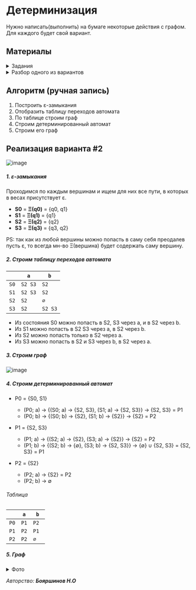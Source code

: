# Детерминизация

Нужно написать(выполнить) на бумаге некоторые действия с графом.
Для каждого будет свой вариант.

## Материалы

<details>
  <summary>Задания</summary>
  
  ###### В лаб работе #4 Вам стоит выполнить только задание 1 (на бумаге). Задание 2 (программно) предназначено для лаб #5
  
  ![image](https://user-images.githubusercontent.com/76239707/227046824-d190b997-55c0-43a7-ae68-5b358a300f7e.png)
  ![image](https://user-images.githubusercontent.com/76239707/227046845-ad9d0dcd-91da-4a22-bca4-02e86eb45ced.png)
  ![image](https://user-images.githubusercontent.com/76239707/227046866-741a1e2f-ed4c-4f49-8f90-33184bbc1425.png)
  ![image](https://user-images.githubusercontent.com/76239707/227046884-d55924c1-e805-445c-90a0-1e3daf6c053f.png)
  ![image](https://user-images.githubusercontent.com/76239707/227046902-574be413-b8cb-47cb-86c5-af600feab273.png)

</details>

<details>
  <summary>Разбор одного из вариантов</summary>
  
  ###### Авторство: Лера Радаева
  
  ![image](https://user-images.githubusercontent.com/76239707/227047193-c2a1b6de-49f6-4ffc-969a-49570a89b60f.png)
  ![image](https://user-images.githubusercontent.com/76239707/227047226-d7ea18d0-b2e5-485e-a664-8e8b4282e06a.png)
  ![image](https://user-images.githubusercontent.com/76239707/227047241-bcc0ae85-914b-4b57-98a9-b34aca67770b.png)
  ![image](https://user-images.githubusercontent.com/76239707/227047309-0c756ffd-848f-4e0b-a37b-850233c6dcf8.png)

</details>


## Алгоритм (ручная запись)
1. Построить ε-замыкания
2. Отобразить таблицу переходов автомата
3. По таблице строим граф
4. Строим детерминированный автомат
6. Строим его граф

## Реализация варианта #2

![image](https://user-images.githubusercontent.com/76239707/227050901-3a1e5a51-dc70-4668-9403-4f9109a50802.png)

##### 1. ε-замыкания

Проходимся по каждым вершинам и ищем для них все пути, в которых в весах присутствует ε.

- **S0** = **Ξ(q0)** = {q0, q1}
- **S1** = **Ξ(q1)** = {q1}
- **S2** = **Ξ(q2)** = {q2}
- **S3** = **Ξ(q3)** = {q3, q2}

PS: так как из любой вершины можно попасть в саму себя преодалев пусть ε, то всегда мн-во Ξ(вершина) будет содержать саму вершину.

##### 2. Строим таблицу переходов автомата

|      | `a`    | `b`    |
|------|--------|--------|
| `S0` | `S2 S3`| ` S2  `|
| `S1` | `S2 S3`| ` S2  `|
| `S2` | ` S2 ` | ` ∅ ` |
| `S3` | ` S2  `| `S2 S3`|

- Из состояния S0 можно попасть в S2, S3 через a, и в S2 через b.
- Из S1 можно попасть в S2 S3 через a, в S2 через b.
- Из S2 можно попасть только в S2 через a.
- Из S3 можно попасть в S2 и S3 через b, в S2 через a.

##### 3. Cтроим граф

  ![image](https://user-images.githubusercontent.com/76239707/229360546-11aa2cee-9323-44a3-bbb9-7493c0a15197.png)


##### 4. Строим детерминированный автомат

- P0 = {S0, S1}
  - (P0; a) -> {(S0; a) -> {S2, S3}, (S1; a) -> {S2, S3}} -> {S2, S3} = P1
  - (P0; b) -> {(S0; b) -> {S2}, (S1; b) -> {S2}} -> {S2} = P2

- P1 = {S2, S3}
  - (P1; a) -> {(S2; a) -> {S2}, (S3; a) -> {S2}} -> {S2} = P2
  - (P1; b) -> {(S2; b) -> {∅}, (S3; b) -> {S2, S3}} -> {∅} ∪ {S2, S3} = {S2, S3} = P1

- P2 = {S2}
  - (P2; a) -> {S2} = P2
  - (P2; b) -> ∅


###### Таблица

|      | `a`    | `b`    |
|------|--------|--------|
| `P0` | ` P1 ` | ` P2  `|
| `P1` | ` P2 ` | ` P1  `|
| `P2` | ` P2 ` | ` ∅ ` |

##### 5. Граф

<details>
  <summary>Фото</summary>
  
  


</details>

*Авторство: **Бояршинов Н.О***
